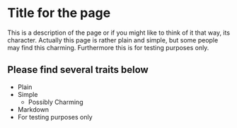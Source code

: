 # Title for the page
This is a description of the page or if you might like to think of it that way, its character. Actually this page is rather plain and simple, but some people may find this charming. Furthermore this is for testing purposes only.

## Please find several traits below

* Plain
* Simple
	* Possibly Charming
* Markdown
* For testing purposes only
